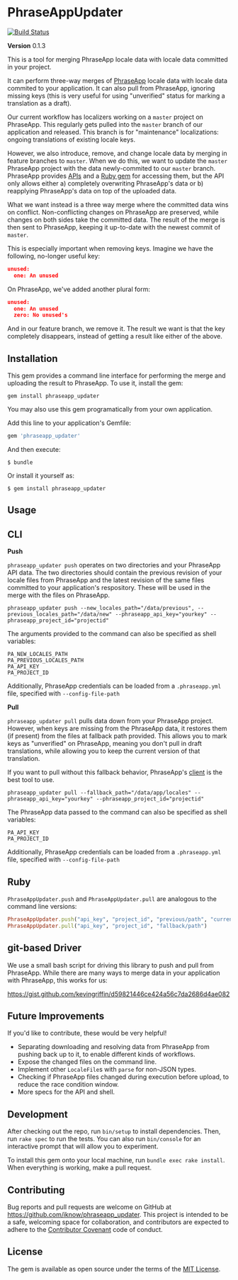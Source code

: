 # PhraseAppUpdater

[![Build Status](https://travis-ci.org/iknow/phraseapp_updater.svg?branch=master)](https://travis-ci.org/iknow/phraseapp_updater)

**Version** 0.1.3

This is a tool for merging PhraseApp locale data with locale data
committed in your project.

It can perform three-way merges of [PhraseApp](https://phraseapp.com) locale data with locale data commited to your application.
It can also pull from PhraseApp, ignoring missing keys (this is very
useful for using "unverified" status for marking a translation as a
draft).

Our current workflow has localizers working on a `master` project on
PhraseApp. This regularly gets pulled into the `master` branch of our
application and released. This branch is for "maintenance" localizations:
ongoing translations of existing locale keys.

However, we also introduce, remove, and change locale data by merging in
feature branches to `master`. When we do this, we want to update the
`master` PhraseApp project with the data newly-commited to our `master`
branch. PhraseApp provides [APIs](https://phraseapp.com/docs/api/v2/) and a [Ruby gem](https://github.com/phrase/phraseapp-ruby) for accessing
them, but the API only allows either a) completely overwriting
PhraseApp's data or b) reapplying PhraseApp's data on top of the
uploaded data.

What we want instead is a three way merge where the committed data wins
on conflict. Non-conflicting changes on PhraseApp are preserved, while
changes on both sides take the committed data. The result of the merge
is then sent to PhraseApp, keeping it up-to-date with the newest commit
of `master`.

This is especially important when removing keys. Imagine we have the
following, no-longer useful key:

```json
unused:
  one: An unused
```

On PhraseApp, we've added another plural form:


```json
unused:
  one: An unused
  zero: No unused's
```

And in our feature branch, we remove it. The result we want is that the
key completely disappears, instead of getting a result like either of
the above.

## Installation

This gem provides a command line interface for performing the
merge and uploading the result to PhraseApp. To use it, install the gem:

`gem install phraseapp_updater`

You may also use this gem programatically from your own application.

Add this line to your application's Gemfile:

```ruby
gem 'phraseapp_updater'
```

And then execute:

    $ bundle

Or install it yourself as:

    $ gem install phraseapp_updater

## Usage

CLI
---

**Push**

`phraseapp_updater push` operates on two directories and your PhraseApp API
data. The two directories should contain the previous revision of your
locale files from PhraseApp and the latest revision of the same files
committed to your application's respository.  These will be used in the
merge with the files on PhraseApp.

```
phraseapp_updater push --new_locales_path="/data/previous", --previous_locales_path="/data/new" --phraseapp_api_key="yourkey" --phraseapp_project_id="projectid"
```

The arguments provided to the command can also be specified as shell
variables:

```
PA_NEW_LOCALES_PATH
PA_PREVIOUS_LOCALES_PATH
PA_API_KEY
PA_PROJECT_ID
```

Additionally, PhraseApp credentials can be loaded from a
`.phraseapp.yml` file, specified with `--config-file-path`

**Pull**

`phraseapp_updater pull` pulls data down from your PhraseApp project.
However, when keys are missing from the PhraseApp data, it restores them
(if present) from the files at fallback path provided. This allows you
to mark keys as "unverified" on PhraseApp, meaning you don't pull in
draft translations, while allowing you to keep the current version of
that translation.

If you want to pull without this fallback behavior, PhraseApp's [client](https://phraseapp.com/docs/developers/cli/)
is the best tool to use.

```
phraseapp_updater pull --fallback_path="/data/app/locales" --phraseapp_api_key="yourkey" --phraseapp_project_id="projectid"
```

The PhraseApp data passed to the command can also be specified as shell
variables:

```
PA_API_KEY
PA_PROJECT_ID
```

Additionally, PhraseApp credentials can be loaded from a
`.phraseapp.yml` file, specified with `--config-file-path`

Ruby
---

`PhraseAppUpdater.push` and `PhraseAppUpdater.pull` are analogous to the command line versions:

```ruby
PhraseAppUpdater.push("api_key", "project_id", "previous/path", "current/path")
PhraseAppUpdater.pull("api_key", "project_id", "fallback/path")
```


## git-based Driver

We use a small bash script for driving this library to push and pull
from PhraseApp. While there are many ways to merge data in your
application with PhraseApp, this works for us:

https://gist.github.com/kevingriffin/d59821446ce424a56c7da2686d4ae082

## Future Improvements

If you'd like to contribute, these would be very helpful!

* Separating downloading and resolving data from PhraseApp from pushing
  back up to it, to enable different kinds of workflows.
* Expose the changed files on the command line.
* Implement other `LocaleFile`s with `parse` for non-JSON types.
* Checking if PhraseApp files changed during execution before upload, to reduce the race condition window.
* More specs for the API and shell.

## Development

After checking out the repo, run `bin/setup` to install dependencies. Then, run `rake spec` to run the tests. You can also run `bin/console` for an interactive prompt that will allow you to experiment.

To install this gem onto your local machine, run `bundle exec rake install`. When everything is working, make a pull request.

## Contributing

Bug reports and pull requests are welcome on GitHub at https://github.com/iknow/phraseapp_updater. This project is intended to be a safe, welcoming space for collaboration, and contributors are expected to adhere to the [Contributor Covenant](http://contributor-covenant.org) code of conduct.

## License

The gem is available as open source under the terms of the [MIT License](http://opensource.org/licenses/MIT).

